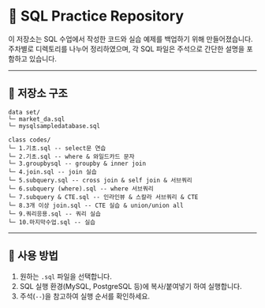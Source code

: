 # 📂 SQL Practice Repository

이 저장소는 SQL 수업에서 작성한 코드와 실습 예제를 백업하기 위해 만들어졌습니다.  
주차별로 디렉토리를 나누어 정리하였으며, 각 SQL 파일은 주석으로 간단한 설명을 포함하고 있습니다.

---

## 📑 저장소 구조
```
data set/
└─ market_da.sql
└─ mysqlsampledatabase.sql

class codes/
└─ 1.기초.sql -- select문 연습
└─ 2.기초.sql -- where & 와일드카드 문자
└─ 3.groupbysql -- groupby & inner join
└─ 4.join.sql -- join 실습
└─ 5.subquery.sql -- cross join & self join & 서브쿼리
└─ 6.subquery (where).sql -- where 서브쿼리
└─ 7.subquery & CTE.sql -- 인라인뷰 & 스칼라 서브쿼리 & CTE
└─ 8.3개 이상 join.sql -- CTE 실습 & union/union all
└─ 9.쿼리응용.sql -- 쿼리 실습
└─ 10.마지막수업.sql -- 실습
```
---

## 🚀 사용 방법
1. 원하는 `.sql` 파일을 선택합니다.
2. SQL 실행 환경(MySQL, PostgreSQL 등)에 복사/붙여넣기 하여 실행합니다.
3. 주석(`--`)을 참고하여 실행 순서를 확인하세요.
